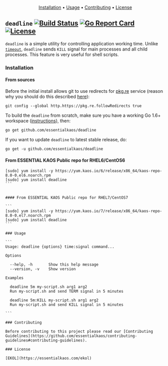 <p align="center"><a href="#installation">Installation</a> • <a href="#usage">Usage</a> • <a href="#contributing">Contributing</a> • <a href="#license">License</a></p>

## `deadline` [![Build Status](https://travis-ci.org/essentialkaos/deadline.svg?branch=master)](https://travis-ci.org/essentialkaos/deadline) [![Go Report Card](https://goreportcard.com/badge/github.com/essentialkaos/deadline)](https://goreportcard.com/report/github.com/essentialkaos/deadline) [![License](https://gh.kaos.io/ekol.svg)](https://essentialkaos.com/ekol)

`deadline` is a simple utility for controlling application working time. Unlike [`timeout`](https://linux.die.net/man/1/timeout), `deadline` sends `KILL` signal for main processes and all child processes. This feature is very useful for shell scripts.

### Installation

#### From sources

Before the initial install allows git to use redirects for [pkg.re](https://github.com/essentialkaos/pkgre) service (reason why you should do this described [here](https://github.com/essentialkaos/pkgre#git-support)):

```
git config --global http.https://pkg.re.followRedirects true
```

To build the `deadline` from scratch, make sure you have a working Go 1.6+ workspace ([instructions](https://golang.org/doc/install)), then:

```
go get github.com/essentialkaos/deadline
```

If you want to update `deadline` to latest stable release, do:

```
go get -u github.com/essentialkaos/deadline
```

#### From ESSENTIAL KAOS Public repo for RHEL6/CentOS6

````
[sudo] yum install -y https://yum.kaos.io/6/release/x86_64/kaos-repo-8.0-0.el6.noarch.rpm
[sudo] yum install deadline
```


#### From ESSENTIAL KAOS Public repo for RHEL7/CentOS7

```
[sudo] yum install -y https://yum.kaos.io/7/release/x86_64/kaos-repo-8.0-0.el7.noarch.rpm
[sudo] yum install deadline
```

### Usage

```
Usage: deadline {options} time:signal command...

Options

  --help, -h       Show this help message
  --version, -v    Show version

Examples

  deadline 5m my-script.sh arg1 arg2
  Run my-script.sh and send TERM signal in 5 minutes

  deadline 5m:KILL my-script.sh arg1 arg2
  Run my-script.sh and send KILL signal in 5 minutes

```

### Contributing

Before contributing to this project please read our [Contributing Guidelines](https://github.com/essentialkaos/contributing-guidelines#contributing-guidelines).

### License

[EKOL](https://essentialkaos.com/ekol)
